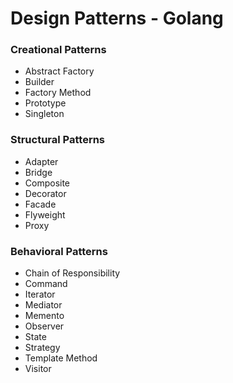 # Design Patterns - Golang



### Creational Patterns
- Abstract Factory
- Builder
- Factory Method
- Prototype
- Singleton


### Structural Patterns
- Adapter
- Bridge
- Composite
- Decorator
- Facade
- Flyweight
- Proxy


### Behavioral Patterns
- Chain of Responsibility
- Command
- Iterator
- Mediator
- Memento
- Observer
- State
- Strategy
- Template Method
- Visitor